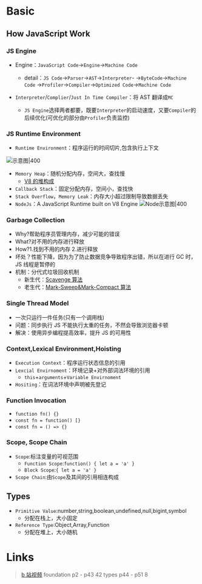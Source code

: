 # Basic

## How JavaScript Work

### JS Engine

- Engine：`JavaScript Code`->`Engine`->`Machine Code`

  - detail：`JS Code`->`Parser`->`AST`->`Interpreter`-
    ->`ByteCode`->`Machine Code`
    ->`Profiler`->`Compiler`->`Optimized Code`->`Machine Code`

- `Interpreter`/`Complier`/`Just In Time Compiler`：将 AST 翻译成`MC`
  - `JS Engine`选择两者都要，既要`Interpreter`的启动速度，又要`Compiler`的后续优化(可优化的部分由`Profiler`负责监控)

### JS Runtime Environment

- `Runtime Environment`：程序运行的时间切片,包含执行上下文

![示意图|400](https://p1-jj.byteimg.com/tos-cn-i-t2oaga2asx/gold-user-assets/2019/3/3/16943fd819a25a8a~tplv-t2oaga2asx-watermark.awebp)

- `Memory Heap`：随机分配内存，空间大，查找慢
  - [V8 的堆构成](./Appendix/GC/V8的堆构成)
- `Callback Stack`：固定分配内存，空间小，查找快
- `Stack Overflow`，`Memory Leak`：内存大小超过限制导致数据丢失
- `NodeJs`：A JavaScript Runtime built on V8 Engine
  ![Node示意图|400](https://i.stack.imgur.com/QRePV.jpg)

### Garbage Collection

- Why?帮助程序员管理内存，减少可能的错误
- What?对不用的内存进行释放
- How?1.找到不用的内存 2.进行释放
- 坏处？性能下降，因为为了防止数据竞争导致程序出错，所以在进行 GC 时，JS 线程是暂停的
- 机制：分代式垃圾回收机制
  - 新生代：[Scavenge 算法](./Appendix/GC/Scavenge算法)
  - 老生代：[Mark-Sweep&Mark-Compact 算法](./Appendix/GC/Mark-Sweep与Mark-Compact算法.md)

### Single Thread Model

- 一次只运行一件任务(只有一个调用栈)
- 问题：同步执行 JS 不能执行太重的任务，不然会导致浏览器卡顿
- 解决：使用异步编程提高效率，提升 JS 的可用性

### Context,Lexical Environment,Hoisting

- `Execution Context`：程序运行状态信息的引用
- `Lexcial Envirnoment`：环境记录+对外部词法环境的引用
  - `this`+`arguments`+`Variable Envirnoment`
- `Hositing`：在词法环境中声明被先登记

### Function Invocation

- `function fn() {}`
- `const fn = function() [}`
- `const fn = () => {}`

### Scope, Scope Chain

- `Scope`:标注变量的可视范围
  - `Function Scope`:`function() { let a = 'a' }`
  - `Block Scope`:`{ let a = 'a' }`
- `Scope Chain`:由`Scope`及其间的引用相连构成

## Types

- `Primitive Value`:number,string,boolean,undefined,null,bigint,symbol
  - 分配在栈上，大小固定
- `Reference Type`:Object,Array,Function
  - 分配在堆上，大小随机

# Links

> [b 站视频](https://www.bilibili.com/video/BV16q4y1o7EG)
> foundation p2 - p43 42
> types p44 - p51 8
